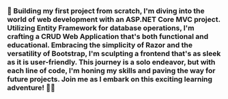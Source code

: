 ### 🚀 Building my first project from scratch, I'm diving into the world of web development with an ASP.NET Core MVC project. Utilizing Entity Framework for database operations, I'm crafting a CRUD Web Application that's both functional and educational. Embracing the simplicity of Razor and the versatility of Bootstrap, I'm sculpting a frontend that's as sleek as it is user-friendly. This journey is a solo endeavor, but with each line of code, I'm honing my skills and paving the way for future projects. Join me as I embark on this exciting learning adventure! 🔧🌟
